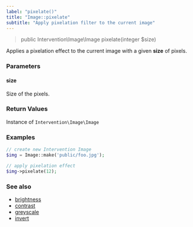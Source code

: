 ```yaml
---
label: "pixelate()"
title: "Image::pixelate"
subtitle: "Apply pixelation filter to the current image"
---
```


> public Intervention\Image\Image pixelate(integer $size)

Applies a pixelation effect to the current image with a given **size** of pixels.

### Parameters

#### size
Size of the pixels.

### Return Values
Instance of `Intervention\Image\Image`

### Examples

```php
// create new Intervention Image
$img = Image::make('public/foo.jpg');

// apply pixelation effect
$img->pixelate(12);
```

### See also

- [brightness](/v2/api/brightness)
- [contrast](/v2/api/contrast)
- [greyscale](/v2/api/greyscale)
- [invert](/v2/api/invert)
